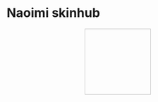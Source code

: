 # Naoimi skinhub
<p align="center">
<a herf="https://osu.ppy.sh/users/21891576">
  <img scr=https://a.ppy.sh/21891576"
       width="150"
       height="150"
